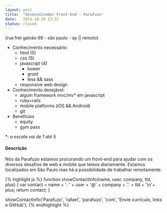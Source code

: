 ```yaml
---
layout: post
title:  "Desenvolvedor Front-End - Parafuzo"
date:   2014-10-29 13:37
status: closed
---
```


(rua frei galvão 69 - são paulo - sp || remoto)


* Conhecimento necessário:
  * html (5)
  * css (5)
  * javascript (4)
    * bower
    * grunt
    * less && sass
  * responsive web design
* Conhecimento desejável:
  * algum framework mvc/mv* em javascript
  * ruby+rails
  * mobile platforms (iOS && Android)
  * git
* Benefícios
  * equity
  * gym pass

\*: *a escala vai de 1 até 5*

#### Descrição

Nós da Parafuzo estamos procurando um front-end para ajudar com os diversos desafios de web e mobile que temos diariamente. Estamos localizados em São Paulo mas há a possibilidade de trabalhar remotamente.


{% highlight js %}
function showContactInfo(name, user, company, tld, plus) {
  var contact = name + ': ' + user + '@' + company + '.' + tld + '\n'+ plus;
  return contact;
}

showContactInfo('Parafuzo', 'rafael', 'parafuzo', 'com', 'Envie currículo, links e GitHub');
{% endhighlight %}
